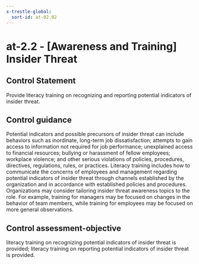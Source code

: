 ```yaml
---
x-trestle-global:
  sort-id: at-02.02
---
```


# at-2.2 - \[Awareness and Training\] Insider Threat

## Control Statement

Provide literacy training on recognizing and reporting potential indicators of insider threat.

## Control guidance

Potential indicators and possible precursors of insider threat can include behaviors such as inordinate, long-term job dissatisfaction; attempts to gain access to information not required for job performance; unexplained access to financial resources; bullying or harassment of fellow employees; workplace violence; and other serious violations of policies, procedures, directives, regulations, rules, or practices. Literacy training includes how to communicate the concerns of employees and management regarding potential indicators of insider threat through channels established by the organization and in accordance with established policies and procedures. Organizations may consider tailoring insider threat awareness topics to the role. For example, training for managers may be focused on changes in the behavior of team members, while training for employees may be focused on more general observations.

## Control assessment-objective

literacy training on recognizing potential indicators of insider threat is provided;
literacy training on reporting potential indicators of insider threat is provided.
